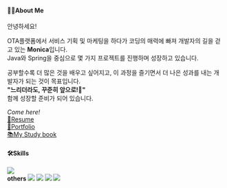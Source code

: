 <h4>👩‍💻About Me</h4>
<p>안녕하세요!</p>
<p>
  OTA플랫폼에서 서비스 기획 및 마케팅을 하다가 코딩의 매력에 빠져 개발자의 길을 걷고 있는 <strong>Monica</strong>입니다.<br>
  Java와 Spring을 중심으로 몇 가지 프로젝트를 진행하며 성장하고 있습니다.
</p>
<p>
  공부할수록 더 많은 것을 배우고 싶어지고, 이 과정을 즐기면서 더 나은 성과를 내는 개발자가 되는 것이 목표입니다.<br>
  <strong>"느리더라도, 꾸준히 앞으로!🚀"</strong><br>
  함께 성장할 준비가 되어 있습니다.
</p>

*Come here!*<br>
<a href="https://diligent-trout-f35.notion.site/1451d838d37c80f2b173e80cee21b02f?pvs=4">📄Resume</a><br>
<a href="https://www.canva.com/design/DAGcPOmJztk/dYmmzyp8D698zemxtM7SyQ/view?utm_content=DAGcPOmJztk&utm_campaign=designshare&utm_medium=link2&utm_source=uniquelinks&utlId=h8147e9f916">📔Portfolio</a><br>
<a href="https://diligent-trout-f35.notion.site/1461d838d37c8001a41ae2d2a64dc77a?pvs=4">📚My Study book</a>

<h4>🛠️Skills</h4>
<img src="https://github-readme-stats.vercel.app/api/top-langs/?username=Monica-Jang&layout=compact">
<div>
  <strong>others </strong>
  <img src="https://img.shields.io/badge/Spring-6DB33F?style=flat-square&logo=Spring&logoColor=white">
  <img src="https://img.shields.io/badge/Oracle-F80000?style=flat-square&logo=Oracle&logoColor=white">
  <img src="https://img.shields.io/badge/MySQL-4479A1?style=flat-square&logo=MySQL&logoColor=white">
  <img src="https://img.shields.io/badge/MariaDB-003545?style=flat-square&logo=MariaDB&logoColor=white">
</div>

<!-- <h4>🎖️Level</h4>
<img src="http://mazassumnida.wtf/api/v2/generate_badge?boj=jby1793">
<img src="https://github-readme-stats.vercel.app/api?username=Monica-Jang&show_icons=true"> -->
